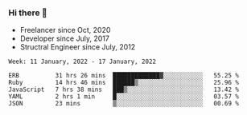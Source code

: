 ### Hi there 👋

- Freelancer since Oct, 2020
- Developer since July, 2017
- Structral Engineer since July, 2012

<!--START_SECTION:waka-->
```text
Week: 11 January, 2022 - 17 January, 2022

ERB          31 hrs 26 mins  █████████████▓░░░░░░░░░░░   55.25 % 
Ruby         14 hrs 46 mins  ██████▒░░░░░░░░░░░░░░░░░░   25.96 % 
JavaScript   7 hrs 38 mins   ███▒░░░░░░░░░░░░░░░░░░░░░   13.42 % 
YAML         2 hrs 1 min     █░░░░░░░░░░░░░░░░░░░░░░░░   03.57 % 
JSON         23 mins         ▒░░░░░░░░░░░░░░░░░░░░░░░░   00.69 % 
```
<!--END_SECTION:waka-->
